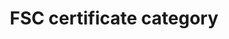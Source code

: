 ---
title: 'FSC certificate category'
field: 'fsc.certificate.category'
slug: 'fsc-certificate-category'
description: 'Categories of FSC certificates'
comment: 'select from control list'
required: False
vocabulary: 'vocabulary.txt'
module: 'Certificate'
cluster: 'Fsc'
policy: 'Controlled value. Single select from control list.'
layout: 'fsc'
---